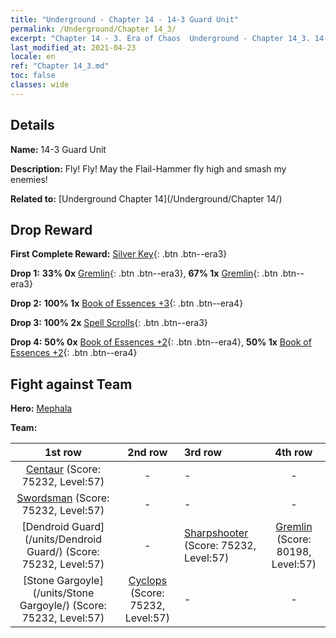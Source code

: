 ```yaml
---
title: "Underground - Chapter 14 - 14-3 Guard Unit"
permalink: /Underground/Chapter 14_3/
excerpt: "Chapter 14 - 3. Era of Chaos  Underground - Chapter 14_3. 14-3 Guard Unit"
last_modified_at: 2021-04-23
locale: en
ref: "Chapter 14_3.md"
toc: false
classes: wide
---
```


## Details

 **Name:** 14-3 Guard Unit

 **Description:** Fly! Fly! May the Flail-Hammer fly high and smash my enemies!

 **Related to:** [Underground Chapter 14](/Underground/Chapter 14/)

## Drop Reward

 **First Complete Reward:** [Silver Key](/Items/con_693/){: .btn .btn--era3}

 **Drop 1:** **33% 0x** [Gremlin](/Items/unt_235/){: .btn .btn--era3}, **67% 1x** [Gremlin](/Items/unt_235/){: .btn .btn--era3}

 **Drop 2:** **100% 1x** [Book of Essences +3](/Items/mat_60/){: .btn .btn--era4}

 **Drop 3:** **100% 2x** [Spell Scrolls](/Items/con_694/){: .btn .btn--era3}

 **Drop 4:** **50% 0x** [Book of Essences +2](/Items/mat_53/){: .btn .btn--era4}, **50% 1x** [Book of Essences +2](/Items/mat_53/){: .btn .btn--era4}


## Fight against Team
 **Hero:** [Mephala](/heroes/Mephala/)

 **Team:**


  | 1st row | 2nd row | 3rd row | 4th row |
  |:----:|:----:|:----|:----:|
  | [Centaur](/units/Centaur/) (Score: 75232, Level:57)  | - | - | - |
  | [Swordsman](/units/Swordsman/) (Score: 75232, Level:57)  | - | - | - |
  | [Dendroid Guard](/units/Dendroid Guard/) (Score: 75232, Level:57)  | - | [Sharpshooter](/units/Sharpshooter/) (Score: 75232, Level:57)  | [Gremlin](/units/Gremlin/) (Score: 80198, Level:57)  |
  | [Stone Gargoyle](/units/Stone Gargoyle/) (Score: 75232, Level:57)  | [Cyclops](/units/Cyclops/) (Score: 75232, Level:57)  | - | - |


